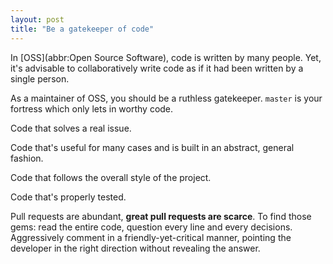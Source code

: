 ```yaml
---
layout: post
title: "Be a gatekeeper of code"
---
```

In [OSS](abbr:Open Source Software), code is written by many people. Yet, it's advisable to collaboratively write code as if it had been written by a single person.

As a maintainer of OSS, you should be a ruthless gatekeeper. `master` is your fortress which only lets in worthy code.

Code that solves a real issue.

Code that's useful for many cases and is built in an abstract, general fashion.

Code that follows the overall style of the project.

Code that's properly tested.

Pull requests are abundant, **great pull requests are scarce**. To find those gems: read the entire code, question every line and every decisions. Aggressively comment in a friendly-yet-critical manner, pointing the developer in the right direction without revealing the answer.